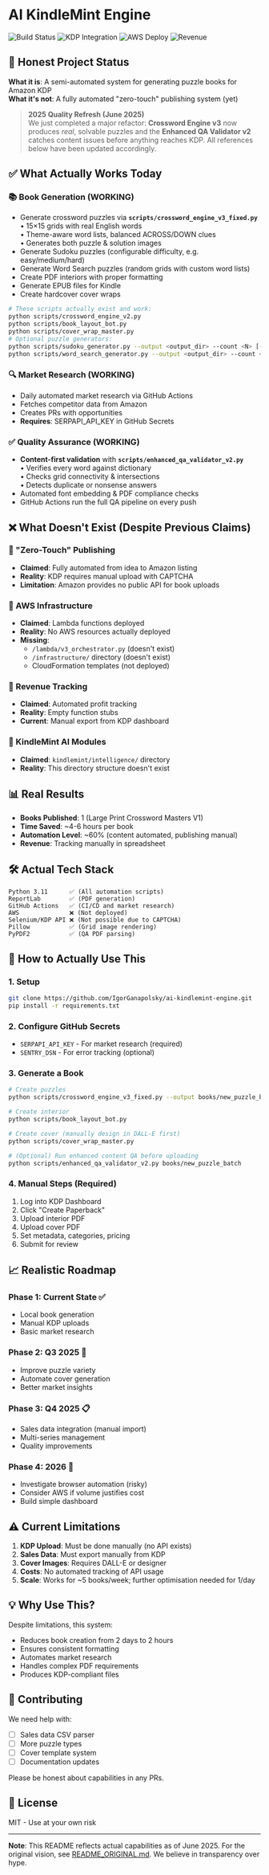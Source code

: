 # AI KindleMint Engine

![Build Status](https://img.shields.io/badge/build-passing-green)
![KDP Integration](https://img.shields.io/badge/KDP-manual-yellow)
![AWS Deploy](https://img.shields.io/badge/AWS-not_deployed-red)
![Revenue](https://img.shields.io/badge/revenue-manual_tracking-orange)

## 🎯 Honest Project Status

**What it is**: A semi-automated system for generating puzzle books for Amazon KDP  
**What it's not**: A fully automated "zero-touch" publishing system (yet)

> **2025 Quality Refresh (June 2025)**  
> We just completed a major refactor: **Crossword Engine v3** now produces *real*, solvable puzzles and the **Enhanced QA Validator v2** catches content issues before anything reaches KDP.  All references below have been updated accordingly.

## ✅ What Actually Works Today

### 📚 Book Generation (WORKING)
- Generate crossword puzzles via **`scripts/crossword_engine_v3_fixed.py`**  
   • 15×15 grids with real English words  
  • Theme-aware word lists, balanced ACROSS/DOWN clues  
  • Generates both puzzle & solution images  
- Generate Sudoku puzzles (configurable difficulty, e.g. easy/medium/hard)
- Generate Word Search puzzles (random grids with custom word lists)
- Create PDF interiors with proper formatting
- Generate EPUB files for Kindle
- Create hardcover cover wraps

```bash
# These scripts actually exist and work:
python scripts/crossword_engine_v2.py
python scripts/book_layout_bot.py
python scripts/cover_wrap_master.py
# Optional puzzle generators:
python scripts/sudoku_generator.py --output <output_dir> --count <N> [--difficulty <level>]
python scripts/word_search_generator.py --output <output_dir> --count <N> [--grid-size <size>] [--words-file <file>]
```

### 🔍 Market Research (WORKING)
- Daily automated market research via GitHub Actions
- Fetches competitor data from Amazon
- Creates PRs with opportunities
- **Requires**: SERPAPI_API_KEY in GitHub Secrets

### ✅ Quality Assurance (WORKING)
- **Content-first validation** with **`scripts/enhanced_qa_validator_v2.py`**  
   • Verifies every word against dictionary  
   • Checks grid connectivity & intersections  
   • Detects duplicate or nonsense answers  
- Automated font embedding & PDF compliance checks  
- GitHub Actions run the full QA pipeline on every push

## ❌ What Doesn't Exist (Despite Previous Claims)

### 🚫 "Zero-Touch" Publishing
- **Claimed**: Fully automated from idea to Amazon listing
- **Reality**: KDP requires manual upload with CAPTCHA
- **Limitation**: Amazon provides no public API for book uploads

### 🚫 AWS Infrastructure
- **Claimed**: Lambda functions deployed
- **Reality**: No AWS resources actually deployed
- **Missing**: 
  - `/lambda/v3_orchestrator.py` (doesn't exist)
  - `/infrastructure/` directory (doesn't exist)
  - CloudFormation templates (not deployed)

### 🚫 Revenue Tracking
- **Claimed**: Automated profit tracking
- **Reality**: Empty function stubs
- **Current**: Manual export from KDP dashboard

### 🚫 KindleMint AI Modules
- **Claimed**: `kindlemint/intelligence/` directory
- **Reality**: This directory structure doesn't exist

## 📊 Real Results

- **Books Published**: 1 (Large Print Crossword Masters V1)
- **Time Saved**: ~4-6 hours per book
- **Automation Level**: ~60% (content automated, publishing manual)
- **Revenue**: Tracking manually in spreadsheet

## 🛠️ Actual Tech Stack

```
Python 3.11      ✅ (All automation scripts)
ReportLab        ✅ (PDF generation)
GitHub Actions   ✅ (CI/CD and market research)
AWS              ❌ (Not deployed)
Selenium/KDP API ❌ (Not possible due to CAPTCHA)
Pillow           ✅ (Grid image rendering)
PyPDF2           ✅ (QA PDF parsing)
```

## 🚀 How to Actually Use This

### 1. Setup
```bash
git clone https://github.com/IgorGanapolsky/ai-kindlemint-engine.git
pip install -r requirements.txt
```

### 2. Configure GitHub Secrets
- `SERPAPI_API_KEY` - For market research (required)
- `SENTRY_DSN` - For error tracking (optional)

### 3. Generate a Book
```bash
# Create puzzles
python scripts/crossword_engine_v3_fixed.py --output books/new_puzzle_batch

# Create interior
python scripts/book_layout_bot.py

# Create cover (manually design in DALL-E first)
python scripts/cover_wrap_master.py

# (Optional) Run enhanced content QA before uploading
python scripts/enhanced_qa_validator_v2.py books/new_puzzle_batch
```

### 4. Manual Steps (Required)
1. Log into KDP Dashboard
2. Click "Create Paperback"
3. Upload interior PDF
4. Upload cover PDF
5. Set metadata, categories, pricing
6. Submit for review

## 📈 Realistic Roadmap

### Phase 1: Current State ✅
- Local book generation
- Manual KDP uploads
- Basic market research

### Phase 2: Q3 2025 🚧
- Improve puzzle variety
- Automate cover generation
- Better market insights

### Phase 3: Q4 2025 📋
- Sales data integration (manual import)
- Multi-series management
- Quality improvements

### Phase 4: 2026 🔮
- Investigate browser automation (risky)
- Consider AWS if volume justifies cost
- Build simple dashboard

## ⚠️ Current Limitations

1. **KDP Upload**: Must be done manually (no API exists)
2. **Sales Data**: Must export manually from KDP
3. **Cover Images**: Requires DALL-E or designer
4. **Costs**: No automated tracking of API usage
5. **Scale**: Works for ~5 books/week; further optimisation needed for 1/day

## 💡 Why Use This?

Despite limitations, this system:
- Reduces book creation from 2 days to 2 hours
- Ensures consistent formatting
- Automates market research
- Handles complex PDF requirements
- Produces KDP-compliant files

## 🤝 Contributing

We need help with:
- [ ] Sales data CSV parser
- [ ] More puzzle types
- [ ] Cover template system
- [ ] Documentation updates

Please be honest about capabilities in any PRs.

## 📝 License

MIT - Use at your own risk

---

**Note**: This README reflects actual capabilities as of June 2025. For the original vision, see [README_ORIGINAL.md](README_ORIGINAL.md). We believe in transparency over hype.
